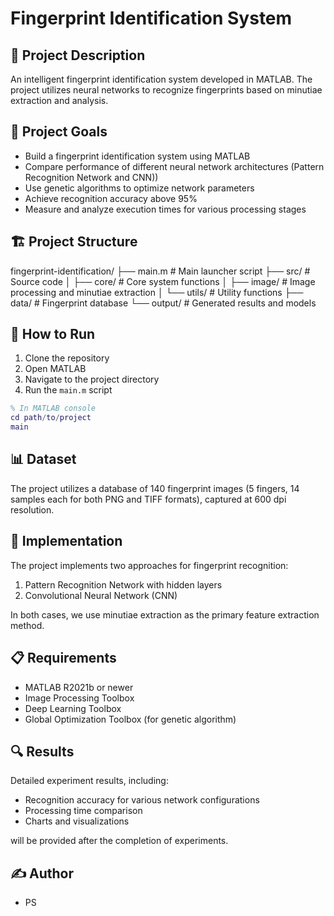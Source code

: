 # Fingerprint Identification System

## 📖 Project Description

An intelligent fingerprint identification system developed in MATLAB. The project utilizes neural networks to recognize fingerprints based on minutiae extraction and analysis.

## 🎯 Project Goals

- Build a fingerprint identification system using MATLAB
- Compare performance of different neural network architectures (Pattern Recognition Network and CNN))
- Use genetic algorithms to optimize network parameters
- Achieve recognition accuracy above 95%
- Measure and analyze execution times for various processing stages

## 🏗️ Project Structure

fingerprint-identification/
├── main.m # Main launcher script
├── src/ # Source code
│ ├── core/ # Core system functions
│ ├── image/ # Image processing and minutiae extraction
│ └── utils/ # Utility functions
├── data/ # Fingerprint database
└── output/ # Generated results and models

## 🚀 How to Run

1. Clone the repository
2. Open MATLAB
3. Navigate to the project directory
4. Run the `main.m` script

```matlab
% In MATLAB console
cd path/to/project
main
```

## 📊 Dataset

The project utilizes a database of 140 fingerprint images (5 fingers, 14 samples each for both PNG and TIFF formats), captured at 600 dpi resolution.

## 🧠 Implementation

The project implements two approaches for fingerprint recognition:

1. Pattern Recognition Network with hidden layers
2. Convolutional Neural Network (CNN)

In both cases, we use minutiae extraction as the primary feature extraction method.

## 📋 Requirements

- MATLAB R2021b or newer
- Image Processing Toolbox
- Deep Learning Toolbox
- Global Optimization Toolbox (for genetic algorithm)

## 🔍 Results

Detailed experiment results, including:

- Recognition accuracy for various network configurations
- Processing time comparison
- Charts and visualizations

will be provided after the completion of experiments.

## ✍️ Author

- PS
